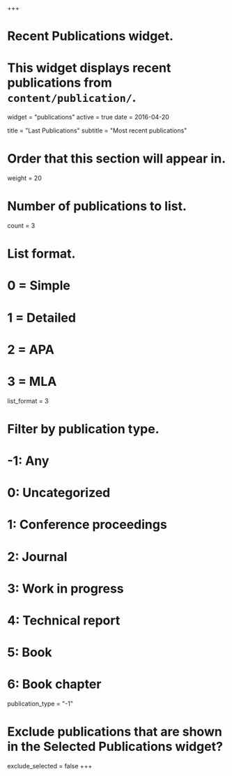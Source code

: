 +++
# Recent Publications widget.
# This widget displays recent publications from `content/publication/`.
widget = "publications"
active = true
date = 2016-04-20

title = "Last Publications"
subtitle = "Most recent publications"

# Order that this section will appear in.
weight = 20

# Number of publications to list.
count = 3

# List format.
#   0 = Simple
#   1 = Detailed
#   2 = APA
#   3 = MLA
list_format = 3

# Filter by publication type.
# -1: Any
#  0: Uncategorized
#  1: Conference proceedings
#  2: Journal
#  3: Work in progress
#  4: Technical report
#  5: Book
#  6: Book chapter
publication_type = "-1"

# Exclude publications that are shown in the Selected Publications widget?
exclude_selected = false
+++
[<i class="ai ai-google-scholar big-icon"></i>](//scholar.google.co.uk/citations?user=vNSBkroAAAAJ)    [<i class="ai ai-orcid big-icon"></i>](//orcid.org/0000-0002-7722-3697)   [<i class="ai ai-researchgate big-icon"></i>](//researchgate.net/profile/Andres_Perez-Figueroa) 

